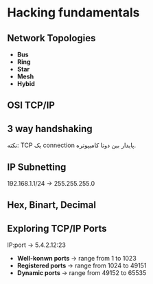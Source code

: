 Hacking fundamentals
====================

Network Topologies
------------------

- **Bus**
- **Ring**
- **Star**
- **Mesh**
- **Hybid**

OSI TCP/IP 
-----------



3 way handshaking
-----------------

نکته: TCP یک connection پایدار بین دوتا کامیپوتره.

IP Subnetting
-------------

192.168.1.1/24 -> 255.255.255.0

Hex, Binart, Decimal
--------------------

Exploring TCP/IP Ports
----------------------

IP:port -> 5.4.2.12:23 

- <b> Well-konwn ports </b> -> range from 1 to 1023
- <b> Registered ports </b> -> range from 1024 to 49151
- <b> Dynamic ports </b> -> range from 49152 to 65535
